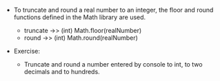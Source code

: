- To truncate and round a real number to an integer, the floor and round functions defined in the Math library are used.
    - truncate ->> (int) Math.floor(realNumber)
    - round ->> (int) Math.round(realNumber)

- Exercise:
    - Truncate and round a number entered by console to int, to two decimals and to hundreds.
